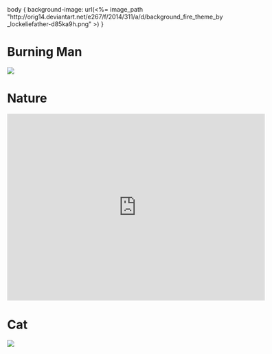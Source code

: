 <!DOCTYPE html>
<html>
<head>
  <title>Zpracovaný úkol</title>
</head>
<body>
body { background-image: url(<%= image_path "http://orig14.deviantart.net/e267/f/2014/311/a/d/background_fire_theme_by_lockeliefather-d85ka9h.png" >) }

<h1>Burning Man</h1>
 <a href="https://s-media-cache-ak0.pinimg.com/originals/78/f9/83/78f9837962ad988adc03d0b2fe59e5d9.jpg" target="_blank"><img src="https://s-media-cache-ak0.pinimg.com/originals/78/f9/83/78f9837962ad988adc03d0b2fe59e5d9.jpg" border="0"/></a>

<h1>Nature</h1>
  <iframe width='600' height='434' src='https://pictures.lytro.com/NickRose/pictures/1004081/embed' frameborder='0' allowfullscreen scrolling='no'></iframe>
<!--obrázek ze serveru: https://pictures.lytro.com/-->
  
<h1>Cat</h1>
 <a href="http://www.downloadfeast.com/wp-content/uploads/2016/05/cats/catcat-cat.gif" target="_blank"><img src="http://www.downloadfeast.com/wp-content/uploads/2016/05/cats/catcat-cat.gif" border="0"/></a>
<!--gif je ze serveru: https://www.catgifpage.com/-->

</body>
</html>

